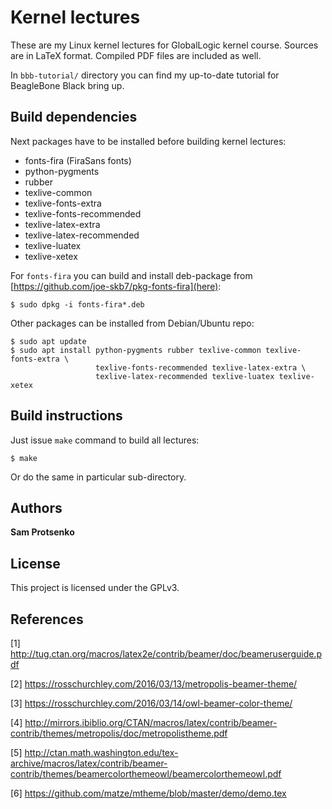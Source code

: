 # Kernel lectures

These are my Linux kernel lectures for GlobalLogic kernel course. Sources are
in LaTeX format. Compiled PDF files are included as well.

In `bbb-tutorial/` directory you can find my up-to-date tutorial for BeagleBone
Black bring up.

## Build dependencies

Next packages have to be installed before building kernel lectures:

- fonts-fira (FiraSans fonts)
- python-pygments
- rubber
- texlive-common
- texlive-fonts-extra
- texlive-fonts-recommended
- texlive-latex-extra
- texlive-latex-recommended
- texlive-luatex
- texlive-xetex

For `fonts-fira` you can build and install deb-package from
[https://github.com/joe-skb7/pkg-fonts-fira](here):

```
$ sudo dpkg -i fonts-fira*.deb
```

Other packages can be installed from Debian/Ubuntu repo:

```
$ sudo apt update
$ sudo apt install python-pygments rubber texlive-common texlive-fonts-extra \
                   texlive-fonts-recommended texlive-latex-extra \
                   texlive-latex-recommended texlive-luatex texlive-xetex
```

## Build instructions

Just issue `make` command to build all lectures:

```
$ make
```

Or do the same in particular sub-directory.

## Authors

**Sam Protsenko**

## License

This project is licensed under the GPLv3.

## References

[1] http://tug.ctan.org/macros/latex2e/contrib/beamer/doc/beameruserguide.pdf

[2] https://rosschurchley.com/2016/03/13/metropolis-beamer-theme/

[3] https://rosschurchley.com/2016/03/14/owl-beamer-color-theme/

[4] http://mirrors.ibiblio.org/CTAN/macros/latex/contrib/beamer-contrib/themes/metropolis/doc/metropolistheme.pdf

[5] http://ctan.math.washington.edu/tex-archive/macros/latex/contrib/beamer-contrib/themes/beamercolorthemeowl/beamercolorthemeowl.pdf

[6] https://github.com/matze/mtheme/blob/master/demo/demo.tex
